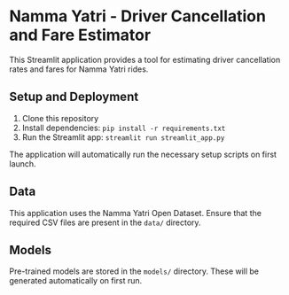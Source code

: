 # Namma Yatri - Driver Cancellation and Fare Estimator

This Streamlit application provides a tool for estimating driver cancellation rates and fares for Namma Yatri rides.

## Setup and Deployment

1. Clone this repository
2. Install dependencies: `pip install -r requirements.txt`
3. Run the Streamlit app: `streamlit run streamlit_app.py`

The application will automatically run the necessary setup scripts on first launch.

## Data

This application uses the Namma Yatri Open Dataset. Ensure that the required CSV files are present in the `data/` directory.

## Models

Pre-trained models are stored in the `models/` directory. These will be generated automatically on first run.